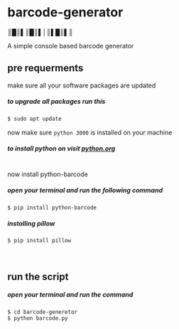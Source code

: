 # barcode-generator

║█║▌║█║▌│║▌█║▌║

A simple console based barcode generator
## pre requerments

make sure all your software packages are updated

##### to upgrade all packages run this
```bash
$ sudo apt update
```
now make sure `python 3000` is installed on your machine

##### to install python on visit [python.org](https://www.python.org/)
</br>
now install python-barcode

##### open your terminal and run the following command

```bash
$ pip install python-barcode
```
##### installing pillow
```bash
$ pip install pillow
```
</br>

## run the script
##### open your terminal and run the command
```bash
$ cd barcode-generetor
$ python barcode.py
```